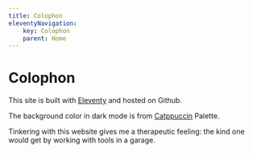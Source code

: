 ```yaml
---
title: Colophon
eleventyNavigation:
    key: Colophon
    parent: Home
---
```

# Colophon

This site is built with [Eleventy](https://www.11ty.dev/) and hosted on Github.

The background color in dark mode is from [Catppuccin](https://github.com/catppuccin/catppuccin) Palette.

Tinkering with this website gives me a therapeutic feeling: the kind one would get by working with tools in a garage.
